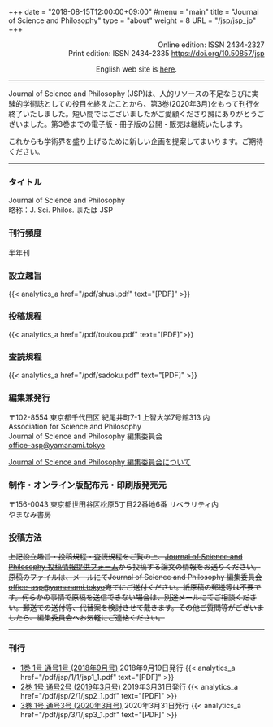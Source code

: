 +++
date = "2018-08-15T12:00:00+09:00"
#menu = "main"
title = "Journal of Science and Philosophy"
type = "about"
weight = 8
URL = "/jsp/jsp_jp"
+++

<p style="text-align: right">
Online edition: ISSN 2434-2327<br>
Print edition: ISSN 2434-2335
<a href="https://doi.org/10.50857/jsp">https://doi.org/10.50857/jsp</a>
</p>

<p style="text-align: center">
English web site is <a href="/jsp">here</a>.
</p>

---

Journal of Science and Philosophy (JSP)は、人的リソースの不足ならびに実験的学術誌としての役目を終えたことから、第3巻(2020年3月)をもって刊行を終了いたしました。短い間ではございましたがご愛顧くださり誠にありがとうございました。第3巻までの電子版・冊子版の公開・販売は継続いたします。

これからも学術界を盛り上げるために新しい企画を提案してまいります。ご期待ください。

---
### タイトル
Journal of Science and Philosophy  
略称：J. Sci. Philos. または JSP

### 刊行頻度
半年刊

### 設立趣旨
{{< analytics_a href="/pdf/shusi.pdf" text="[PDF]" >}}
<p></p>

### 投稿規程
{{< analytics_a href="/pdf/toukou.pdf" text="[PDF]">}}
<p></p>

### 査読規程
{{< analytics_a href="/pdf/sadoku.pdf" text="[PDF]" >}}
<p></p>

### 編集兼発行
〒102-8554 東京都千代田区 紀尾井町7-1 上智大学7号館313 内  
Association for Science and Philosophy  
Journal of Science and Philosophy 編集委員会  
[office-asp@yamanami.tokyo](mailto:office-asp@yamanami.tokyo)

[Journal of Science and Philosophy 編集委員会について](/jsp/jsp_editorialcommittee/)

### 制作・オンライン版配布元・印刷版発売元
〒156-0043 東京都世田谷区松原5丁目22番地6番 リベラリティ内  
やまなみ書房

<H3><span style="text-decoration: line-through;">投稿方法</span></H3>
<span style="text-decoration: line-through;">上記設立趣旨・投稿規程・査読規程をご覧の上、<a href="https://forms.gle/7EAmaWZLZZcrosrY9">Journal of Science and Philosophy 投稿情報提供フォーム</a>から投稿する論文の情報をお送りください。原稿のファイルは、メールにてJournal of Science and Philosophy 編集委員会<a href="mailto:office-asp@yamanami.tokyo">office-asp@yamanami.tokyo</a>宛てにご送付ください。紙原稿の郵送等は不要です。何らかの事情で原稿を送信できない場合は、別途メールにてご相談ください。郵送での送付等、代替案を検討させて戴きます。その他ご質問等がございましたら、編集委員会へお気軽にご連絡ください。</span>


---
### 刊行

* [1巻 1号 通号1号 (2018年9月号)](/jsp_contents/jsp_1_1/) 2018年9月19日発行 {{< analytics_a href="/pdf/jsp/1/1/jsp1_1.pdf" text="[PDF]" >}}
* [2巻 1号 通号2号 (2019年3月号)](/jsp_contents/jsp_2_1/) 2019年3月31日発行 {{< analytics_a href="/pdf/jsp/2/1/jsp2_1.pdf" text="[PDF]" >}}
* [3巻 1号 通号3号 (2020年3月号)](/jsp_contents/jsp_3_1/) 2020年3月31日発行 {{< analytics_a href="/pdf/jsp/3/1/jsp3_1.pdf" text="[PDF]" >}}


<script type="application/ld+json">
{
	"@context": "http://schema.org",
	"@type": "CreativeWorkSeries",
	"name" : "Journal of Science and Philosophy",
	"alternateName" : "JSP",
	"issn" : ["2434-2327", "2434-2335"],
	"copyrightYear": "2018",
	"copyrightHolder": {
		"@type" : "Organization",
		"name" : "Journal of Science and Philosophy editorial committee, Association for Science and Philosophy",
		"email" : "office-asp@yamanami.tokyo",
		"logo" : "https://www.yamanami.tokyo/images/recentWorks/ASP_title_ol.svg",
		"publishingPrinciples" : "https://www.yamanami.tokyo/pdf/toukou.pdf",
		"address": {
			"@type": "PostalAddress",
			"addressLocality": "Tokyo, Japan",
			"postalCode": "102-8554",
			"streetAddress": "Sophia University Bldg. 7 Room 313, 7-1 Kioicho, Chiyoda-ku",
			"addressCountry" : "JP"
		}
	},
	"publisher" : {
		"@type" : "Organization",
		"name" : ["やまなみ書房", "Yamanami Books"]
	},
	"license": "https://creativecommons.org/licenses/by/4.0/"
}
</script>
